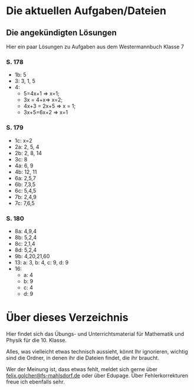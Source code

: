# Die aktuellen Aufgaben/Dateien 

## Die angekündigten Lösungen

Hier ein paar Lösungen zu Aufgaben aus dem Westermannbuch Klasse 7

### S. 178

* 1b: 5
* 3: 3, 1, 5
* 4:
  * 5=4x+1 => x=1; 
  * 3x = 4+x=> x=2; 
  * 4x+3 = 2x+5 => x = 1; 
  * 3x+5=6x+2 => x=1

### S. 179

* 1c: x=2
* 2a: 2, 5, 4
* 2b: 2, 8, 14
* 3c: 8
* 4a: 6, 9
* 4b: 12, 11
* 6a: 2,5,7
* 6b: 7,3,5
* 6c: 5,4,5
* 7b: 2,4,9
* 7c: 7,6,5

### S. 180

* 8a: 4,9,4
* 8b: 5,2,4
* 8c: 2,1,4
* 8d: 5,2,4
* 9b: 4,20,21,60
* 13: a: 3, b: 4, c: 9, d: 9
* 16: 
  * a: 4
  * b: 9
  * c: 4
  * d: 9


# Über dieses Verzeichnis

Hier findet sich das Übungs- und Unterrichtsmaterial für Mathematik und Physik für die 10. Klasse.

Alles, was vielleicht etwas technisch aussieht, könnt Ihr ignorieren, wichtig sind die Ordner, in denen ihr die Dateien findet, die ihr braucht.

Wer der Meinung ist, dass etwas fehlt, meldet sich gerne über [felix.golcher@fs-mahlsdorf.de](mailto:felix.golcher@fs-mahlsdorf.de) oder über Edupage. Über Fehlerkorrekturen freue ich ebenfalls sehr.
